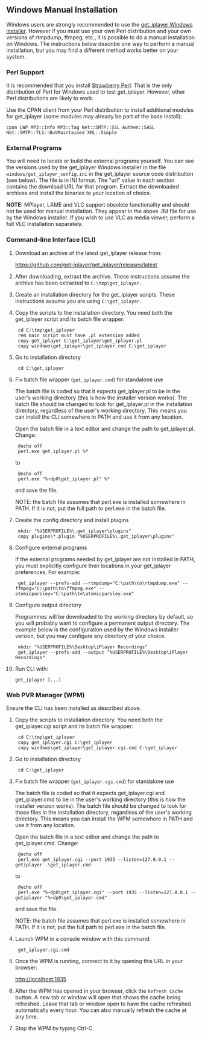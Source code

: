 ## Windows Manual Installation

Windows users are strongly recommended to use the [get_iplayer Windows installer](/wiki/winsetup).  However if you must use your own Perl distribution and your own versions of rtmpdump, ffmpeg, etc., it is possible to do a manual installation on Windows.  The instructions below describe one way to perform a manual installation, but you may find a different method works better on your system.

### Perl Support

It is recommended that you install [Strawberry Perl](http://strawberryperl.com/).  That is the only distribution of Perl for Windows used to test get_iplayer.  However, other Perl distributions are likely to work.

Use the CPAN client from your Perl distribution to install additional modules for get_iplayer (some modules may already be part of the base install):

	cpan LWP MP3::Info MP3::Tag Net::SMTP::SSL Authen::SASL Net::SMTP::TLS::ButMaintained XML::Simple

### External Programs

You will need to locate or build the external programs yourself.  You can see the versions used by the get_iplayer Windows installer in the file `windows/get_iplayer_config.ini` in the get_iplayer source code distribution (see below). The file is in INI format.  The "url" value in each section contains the  download URL for that program.  Extract the downloaded archives and install the binaries to your location of choice.

**NOTE:** MPlayer, LAME and VLC support obsolete functionality and should not be used for manual installation.  They appear in the above .INI file for use by the Windows installer.  If you wish to use VLC as media viewer, perform a full VLC installation separately.

### Command-line Interface (CLI)

1. Download an archive of the latest get_iplayer release from:

	<https://github.com/get-iplayer/get_iplayer/releases/latest>

2. After downloading, extract the archive.  These instructions assume the archive has been extracted to `C:\tmp\get_iplayer`.

3. Create an installation directory for the get_iplayer scripts.  These instructions assume you are using `C:\get_iplayer`.

4. Copy the scripts to the installation directory.  You need both the get_iplayer script and its batch file wrapper:

		cd C:\tmp\get_iplayer
		rem main script must have .pl extension added
		copy get_iplayer C:\get_iplayer\get_iplayer.pl
		copy windows\get_iplayer\get_iplayer.cmd C:\get_iplayer

5. Go to installation directory
	
		cd C:\get_iplayer

6. Fix batch file wrapper (`get_iplayer.cmd`) for standalone use

	The batch file is coded so that it expects get_iplayer.pl to be in the user's working directory (this is how the installer version works).  The batch file should be changed to look for get_iplayer.pl in the installation directory, regardless of the user's working directory.  This means you can install the CLI somewhere in PATH and use it from any location.

	Open the batch file in a text editor and change the path to get_iplayer.pl.  Change:

		@echo off
		perl.exe get_iplayer.pl %*
	to
		
		@echo off
		perl.exe "%~dp0\get_iplayer.pl" %*

	and save the file.
	
	NOTE: the batch file assumes that perl.exe is installed somewhere in PATH.  If it is not, put the full path to perl.exe in the batch file.
	
7. Create the config directory and install plugins

    	mkdir "%USERPROFILE%\.get_iplayer\plugins"
        copy plugins\*.plugin "%USERPROFILE%\.get_iplayer\plugins"

8. Configure external programs

	If the external programs needed by get_iplayer are not installed in PATH, you must explicitly configure their locations in your get_iplayer preferences.  For example:

		get_iplayer --prefs-add --rtmpdump="C:\path\to\rtmpdump.exe" --ffmpeg="C:\path\to\ffmpeg.exe" --atomicparsley="C:\path\to\atomicparsley.exe"

9. Configure output directory

	Programmes will be downloaded to the working directory by default, so you will probably want to configure a permanent output directory.  The example below is the configuration used by the Windows installer version, but you may configure any directory of your choice.

		mkdir "%USERPROFILE%\Desktop\iPlayer Recordings"
		get_iplayer --prefs-add --output "%USERPROFILE%\Desktop\iPlayer Recordings"

10. Run CLI with:

    	get_iplayer [...]

### Web PVR Manager (WPM)

Ensure the CLI has been installed as described above.

1. Copy the scripts to installation directory.   You need both the get_iplayer.cgi script and its batch file wrapper:

		cd C:\tmp\get_iplayer
		copy get_iplayer.cgi C:\get_iplayer
		copy windows\get_iplayer\get_iplayer.cgi.cmd C:\get_iplayer
	
2. Go to installation directory
	
		cd C:\get_iplayer

3. Fix batch file wrapper (`get_iplayer.cgi.cmd`) for standalone use

	The batch file is coded so that it expects get_iplayer.cgi and get_iplayer.cmd to be in the user's working directory (this is how the installer version works).  The batch file should be changed to look for those files in the installation directory, regardless of the user's working directory.  This means you can install the WPM somewhere in PATH and use it from any location.

	Open the batch file in a text editor and change the path to get_iplayer.cmd. Change:

		@echo off
		perl.exe get_iplayer.cgi --port 1935 --listen=127.0.0.1 --getiplayer .\get_iplayer.cmd

	to
		
		@echo off
		perl.exe "%~dp0\get_iplayer.cgi" --port 1935 --listen=127.0.0.1 --getiplayer "%~dp0\get_iplayer.cmd"

	and save the file.

	NOTE: the batch file assumes that perl.exe is installed somewhere in PATH.  If it is not, put the full path to perl.exe in the batch file.

4. Launch WPM in a console window with this command:

    	get_iplayer.cgi.cmd

5. Once the WPM is running, connect to it by opening this URL in your browser:

    <http://localhost:1935>

6. After the WPM has opened in your browser, click the `Refresh Cache` button.  A new tab or window will open that shows the cache being refreshed.  Leave that tab or window open to have the cache refreshed automatically every hour.  You can also manually refresh the cache at any time.

7. Stop the WPM by typing Ctrl-C.
